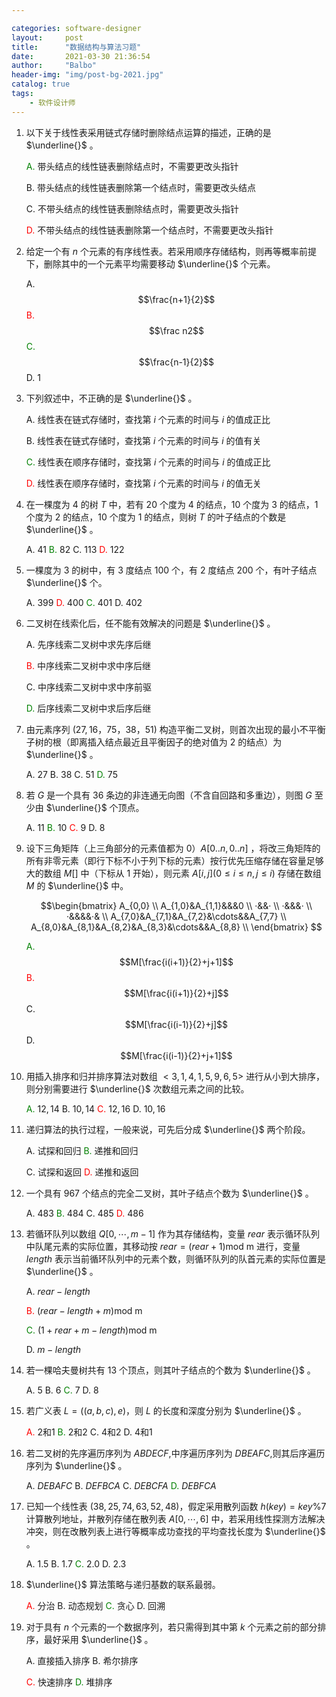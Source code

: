 ```yaml
---

categories: software-designer
layout:     post
title:      "数据结构与算法习题"
date:       2021-03-30 21:36:54
author:     "Balbo"
header-img: "img/post-bg-2021.jpg"
catalog: true
tags:
    - 软件设计师
---
```


1. 以下关于线性表采用链式存储时删除结点运算的描述，正确的是 $\underline{}$ 。

   <font color="green">A.</font> 带头结点的线性链表删除结点时，不需要更改头指针

   B. 带头结点的线性链表删除第一个结点时，需要更改头结点

   C. 不带头结点的线性链表删除结点时，需要更改头指针

   <font color="red">D.</font> 不带头结点的线性链表删除第一个结点时，不需要更改头指针

2. 给定一个有 $n$ 个元素的有序线性表。若采用顺序存储结构，则再等概率前提下，删除其中的一个元素平均需要移动 $\underline{}$ 个元素。

   A. $$\frac{n+1}{2}$$	<font color="red">B.</font> $$\frac n2$$	<font color="green">C. </font>$$\frac{n-1}{2}$$	D. $1$

3. 下列叙述中，不正确的是 $\underline{}$ 。

   A. 线性表在链式存储时，查找第 $i$ 个元素的时间与 $i$ 的值成正比

   B. 线性表在链式存储时，查找第 $i$ 个元素的时间与 $i$ 的值有关

   <font color="green">C.</font> 线性表在顺序存储时，查找第 $i$ 个元素的时间与 $i$ 的值成正比

   <font color="red">D.</font> 线性表在顺序存储时，查找第 $i$ 个元素的时间与 $i$ 的值无关

4. 在一棵度为 $4$ 的树 $T$ 中，若有 $20$ 个度为 $4$ 的结点，$10$ 个度为 $3$ 的结点，$1$ 个度为 $2$ 的结点，$10$ 个度为 $1$ 的结点，则树 $T$ 的叶子结点的个数是 $\underline{}$ 。

   A. $41$	<font color="green">B.</font> $82$	C. $113$	<font color="red">D.</font> $122$

5. 一棵度为 $3$ 的树中，有 $3$ 度结点 $100$ 个，有 $2$ 度结点 $200$ 个，有叶子结点 $\underline{}$ 个。

   A. $399$	<font color="red">D.</font> $400$	<font color="green">C.</font> $401$	D. $402$

6. 二叉树在线索化后，任不能有效解决的问题是 $\underline{}$ 。

   A. 先序线索二叉树中求先序后继

   <font color="red">B.</font> 中序线索二叉树中求中序后继

   C. 中序线索二叉树中求中序前驱

   <font color="green">D.</font> 后序线索二叉树中求后序后继

7. 由元素序列 $(27,16，75，38，51)$ 构造平衡二叉树，则首次出现的最小不平衡子树的根（即离插入结点最近且平衡因子的绝对值为 $2$ 的结点）为 $\underline{}$ 。

   A. $27$	B. $38$	C. $51$	<font color="green">D.</font> $75$

8. 若 $G$ 是一个具有 $36$ 条边的非连通无向图（不含自回路和多重边），则图 $G$ 至少由 $\underline{}$ 个顶点。

   A. 11	<font color="green">B.</font> 10	<font color="red">C.</font> 9	D. 8

9. 设下三角矩阵（上三角部分的元素值都为 0）$A[0..n, 0..n]$ ，将改三角矩阵的所有非零元素（即行下标不小于列下标的元素）按行优先压缩存储在容量足够大的数组 $M[]$ 中（下标从 1 开始），则元素 $A[i,j](0\leq i\leq n,j\leq i)$ 存储在数组 $M$ 的 $\underline{}$ 中。

   $$\begin{bmatrix} A_{0,0} \\ A_{1,0}&A_{1,1}&&&0 \\ ·&&· \\ ·&&&· \\ ·&&&&·& \\ A_{7,0}&A_{7,1}&A_{7,2}&\cdots&&A_{7,7} \\ A_{8,0}&A_{8,1}&A_{8,2}&A_{8,3}&\cdots&&A_{8,8} \\ \end{bmatrix} $$

   <font color="green">A.</font> $$M[\frac{i(i+1)}{2}+j+1]$$	 <font color="red">B.</font> $$M[\frac{i(i+1)}{2}+j]$$	C. $$M[\frac{i(i-1)}{2}+j]$$	D. $$M[\frac{i(i-1)}{2}+j+1]$$

10. 用插入排序和归并排序算法对数组 $<3,1,4,1,5,9,6,5>$ 进行从小到大排序，则分别需要进行 $\underline{}$ 次数组元素之间的比较。

    <font color="green">A.</font> $12,14$	B. $10,14$	<font color="red">C.</font> $12,16$	D. $10,16$

11. 递归算法的执行过程，一般来说，可先后分成 $\underline{}$ 两个阶段。

    A. 试探和回归	<font color="green">B.</font> 递推和回归

    C. 试探和返回	<font color="red">D.</font> 递推和返回

12. 一个具有 $967$ 个结点的完全二叉树，其叶子结点个数为 $\underline{}$ 。

    A. 483	<font color="green">B.</font> 484	C. 485	<font color="red">D.</font> 486

13. 若循环队列以数组 $Q[0,\cdots,m-1]$ 作为其存储结构，变量 $rear$ 表示循环队列中队尾元素的实际位置，其移动按 $rear=(rear+1)$mod m 进行，变量 $length$ 表示当前循环队列中的元素个数，则循环队列的队首元素的实际位置是 $\underline{}$ 。

    A. $rear-length$

    <font color="red">B.</font> $(rear-length+m)$mod m

    <font color="green">C.</font> $(1+rear+m-length)$mod m

    D. $m-length$

14. 若一棵哈夫曼树共有 $13$ 个顶点，则其叶子结点的个数为 $\underline{}$ 。

    A. 5	B. 6	<font color="green">C.</font> 7	D. 8

15. 若广义表 $L=((a,b,c),e)$，则 $L$ 的长度和深度分别为 $\underline{}$ 。

    <font color="red">A.</font> 2和1	<font color="green">B.</font> 2和2	C. 4和2	D. 4和1

16. 若二叉树的先序遍历序列为 $ABDECF$,中序遍历序列为 $DBEAFC$,则其后序遍历序列为 $\underline{}$ 。

    A. $DEBAFC$	B. $DEFBCA$	C. $DEBCFA$	<font color="green">D.</font> $DEBFCA$

17. 已知一个线性表 $(38,25,74,63,52,48)$，假定采用散列函数 $h(key)=key$%$7$ 计算散列地址，并散列存储在散列表 $A[0,\cdots,6]$ 中，若采用线性探测方法解决冲突，则在改散列表上进行等概率成功查找的平均查找长度为 $\underline{}$ 。

    A. $1.5$	B. $1.7$	<font color="green">C.</font> $2.0$	D. $2.3$

18. $\underline{}$ 算法策略与递归基数的联系最弱。

    <font color="red">A.</font> 分治	B. 动态规划	<font color="green">C.</font> 贪心	D. 回溯

19. 对于具有 $n$ 个元素的一个数据序列，若只需得到其中第 $k$ 个元素之前的部分排序，最好采用 $\underline{}$ 。

    A. 直接插入排序	B. 希尔排序

    <font color="red">C.</font> 快速排序	<font color="green">D.</font> 堆排序
